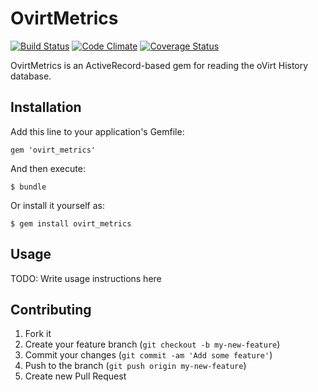 # OvirtMetrics

[![Build Status](https://travis-ci.org/ManageIQ/ovirt_metrics.png)](https://travis-ci.org/ManageIQ/ovirt_metrics)
[![Code Climate](https://codeclimate.com/github/ManageIQ/ovirt_metrics.png)](https://codeclimate.com/github/ManageIQ/ovirt_metrics)
[![Coverage Status](https://coveralls.io/repos/ManageIQ/ovirt_metrics/badge.png?branch=master)](https://coveralls.io/r/ManageIQ/ovirt_metrics)

OvirtMetrics is an ActiveRecord-based gem for reading the oVirt History database.

## Installation

Add this line to your application's Gemfile:

    gem 'ovirt_metrics'

And then execute:

    $ bundle

Or install it yourself as:

    $ gem install ovirt_metrics

## Usage

TODO: Write usage instructions here

## Contributing

1. Fork it
2. Create your feature branch (`git checkout -b my-new-feature`)
3. Commit your changes (`git commit -am 'Add some feature'`)
4. Push to the branch (`git push origin my-new-feature`)
5. Create new Pull Request
